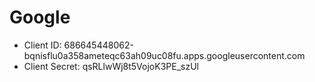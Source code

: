 # Google
- Client ID: 686645448062-bqnisflu0a358ameteqc63ah09uc08fu.apps.googleusercontent.com
- Client Secret: qsRLlwWj8t5VojoK3PE_szUl
